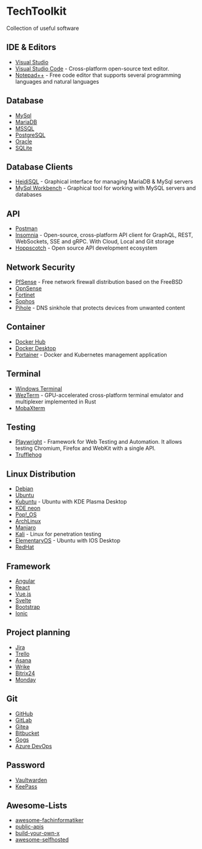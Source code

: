 # TechToolkit
Collection of useful software

## IDE & Editors

- [Visual Studio](https://visualstudio.microsoft.com/)
- [Visual Studio Code](https://github.com/microsoft/vscode) - Cross-platform open-source text editor.
- [Notepad++](https://github.com/notepad-plus-plus/notepad-plus-plus) - Free code editor that supports several programming languages and natural languages

## Database

- [MySql](https://github.com/mysql/mysql-server)
- [MariaDB](https://mariadb.org/)
- [MSSQL](https://www.microsoft.com/sql-server/)
- [PostgreSQL](https://www.postgresql.org/)
- [Oracle](https://www.oracle.com/database/)
- [SQLite](https://www.sqlite.org/)

## Database Clients

- [HeidiSQL](https://github.com/HeidiSQL/HeidiSQL) - Graphical interface for managing MariaDB & MySql servers
- [MySql Workbench](https://github.com/mysql/mysql-workbench) - Graphical tool for working with MySQL servers and databases

## API

- [Postman](https://www.postman.com/)
- [Insomnia](https://github.com/Kong/insomnia) - Open-source, cross-platform API client for GraphQL, REST, WebSockets, SSE and gRPC. With Cloud, Local and Git storage
- [Hoppscotch](https://github.com/hoppscotch/hoppscotch) - Open source API development ecosystem

## Network Security

- [PfSense](https://github.com/pfsense/pfsense) - Free network firewall distribution based on the FreeBSD
- [OpnSense](https://github.com/opnsense)
- [Fortinet](https://www.fortinet.com/)
- [Sophos](https://www.sophos.com/)
- [Pihole](https://github.com/pi-hole/pi-hole) - DNS sinkhole that protects devices from unwanted content

## Container

- [Docker Hub](https://hub.docker.com)
- [Docker Desktop](https://www.docker.com/products/docker-desktop)
- [Portainer](https://github.com/portainer/portainer) - Docker and Kubernetes management application

## Terminal

- [Windows Terminal](https://github.com/microsoft/terminal)
- [WezTerm](https://github.com/wez/wezterm) - GPU-accelerated cross-platform terminal emulator and multiplexer implemented in Rust
- [MobaXterm](https://mobaxterm.mobatek.net)

## Testing

- [Playwright](https://github.com/microsoft/playwright) - Framework for Web Testing and Automation. It allows testing Chromium, Firefox and WebKit with a single API.
- [Trufflehog](https://github.com/trufflesecurity/trufflehog)

## Linux Distribution

- [Debian](https://www.debian.org)
- [Ubuntu](https://ubuntu.com)
- [Kubuntu](https://kubuntu.org) - Ubuntu with KDE Plasma Desktop
- [KDE neon](https://neon.kde.org)
- [Pop!_OS](https://pop.system76.com)
- [ArchLinux](https://archlinux.org)
- [Manjaro](https://manjaro.org)
- [Kali](https://www.kali.org) - Linux for penetration testing
- [ElementaryOS](https://elementary.io/de) - Ubuntu with IOS Desktop
- [RedHat](https://www.redhat.com)

## Framework

- [Angular](https://angular.dev)
- [React](https://react.dev)
- [Vue.js](https://vuejs.org)
- [Svelte](https://svelte.dev)
- [Bootstrap](https://getbootstrap.com)
- [Ionic](https://ionicframework.com)

## Project planning

- [Jira](https://www.atlassian.com/software/jira)
- [Trello](https://trello.com)
- [Asana](https://asana.com/de)
- [Wrike](https://www.wrike.com)
- [Bitrix24](https://www.bitrix24.com)
- [Monday](https://monday.com)

## Git

- [GitHub](https://github.com)
- [GitLab](https://gitlab.com)
- [Gitea](https://gitea.io)
- [Bitbucket](https://bitbucket.org)
- [Gogs](https://gogs.io)
- [Azure DevOps](https://azure.microsoft.com/de-de/products/devops)

## Password

- [Vaultwarden](https://github.com/dani-garcia/vaultwarden)
- [KeePass](https://keepass.info)

## Awesome-Lists

- [awesome-fachinformatiker](https://github.com/noel-lang/awesome-fachinformatiker)
- [public-apis](https://github.com/public-apis/public-apis)
- [build-your-own-x](https://github.com/codecrafters-io/build-your-own-x)
- [awesome-selfhosted](https://github.com/awesome-selfhosted/awesome-selfhosted)